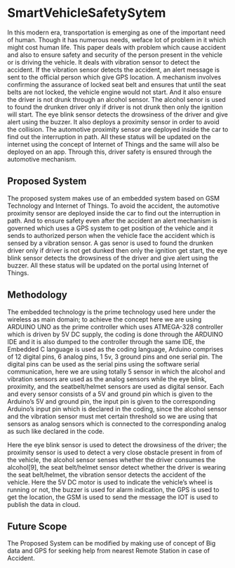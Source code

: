 # SmartVehicleSafetySytem
In this modern era, transportation is emerging as one of the important need of human. Though it has numerous needs, weface lot of problem in it which might cost human life. This paper deals with problem which cause accident and also to
ensure safety and security of the person present in the vehicle or is driving the vehicle. It deals with vibration sensor to
detect the accident. If the vibration sensor detects the accident, an alert message is sent to the official person which give
GPS location. A mechanism involves confirming the assurance of locked seat belt and ensures that until the seat belts are
not locked, the vehicle engine would not start. And it also ensure the driver is not drunk through an alcohol sensor. The
alcohol senor is used to found the drunken driver only if driver is not drunk then only the ignition will start. The eye
blink sensor detects the drowsiness of the driver and give alert using the buzzer. It also deploys a proximity sensor in
order to avoid the collision. The automotive proximity sensor are deployed inside the car to find out the interruption in
path. All these status will be updated on the internet using the concept of Internet of Things and the same will also be
deployed on an app. Through this, driver safety is ensured through the automotive mechanism.

## Proposed System
The proposed system makes use of an embedded system based on GSM Technology and Internet of Things. To avoid the
accident, the automotive proximity sensor are deployed inside the car to find out the interruption in path. And to
ensure safety even after the accident an alert mechanism is governed which uses a GPS system to get position of the
vehicle and it sends to authorized person when the vehicle face the accident which is sensed by a vibration sensor. A
gas senor is used to found the drunken driver only if driver is not get dunked then only the ignition get start, the eye blink
sensor detects the drowsiness of the driver and give alert using the buzzer. All these status will be updated on the portal
using Internet of Things. 

## Methodology
The embedded technology is the prime technology used here under the wireless as main domain; to achieve the concept
here we are using ARDUINO UNO as the prime controller which uses ATMEGA-328 controller which is driven by 5V
DC supply, the coding is done through the ARDUINO IDE and it is also dumped to the controller through the same IDE,
the Embedded C language is used as the coding language, Arduino comprises of 12 digital pins, 6 analog pins, 1 5v, 3
ground pins and one serial pin. The digital pins can be used as the serial pins using the software serial communication,
here we are using totally 5 sensor in which the alcohol and vibration sensors are used as the analog sensors while the eye
blink, proximity, and the seatbelt/helmet sensors are used as digital sensor. Each and every sensor consists of a 5V and
ground pin which is given to the Arduino’s 5V and ground pin, the input pin is given to the corresponding Arduino’s
input pin which is declared in the coding, since the alcohol sensor and the vibration sensor must met certain threshold so
we are using that sensors as analog sensors which is connected to the corresponding analog as such like declared in the
code.

Here the eye blink sensor is used to detect the drowsiness of the driver; the proximity sensor is used to detect a very close
obstacle present in from of the vehicle, the alcohol sensor senses whether the driver consumes the alcohol[9], the seat
belt/helmet sensor detect whether the driver is wearing the seat belt/helmet, the vibration sensor detects the accident of
the vehicle. Here the 5V DC motor is used to indicate the vehicle’s wheel is running or not, the buzzer is used for alarm
indication, the GPS is used to get the location, the GSM is used to send the message the IOT is used to publish the data in
cloud.

## Future Scope
The Proposed System can be modified by making use of concept of Big data and GPS for seeking help from nearest
Remote Station in case of Accident.